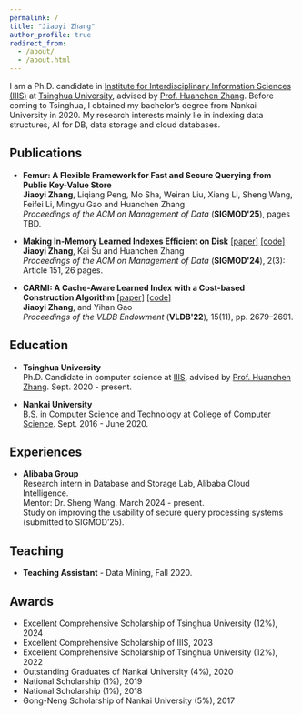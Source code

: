 ```yaml
---
permalink: /
title: "Jiaoyi Zhang"
author_profile: true
redirect_from: 
  - /about/
  - /about.html
---
```


I am a Ph.D. candidate in [Institute for Interdisciplinary Information Sciences (IIIS)](https://iiis.tsinghua.edu.cn/en/) at [Tsinghua University](https://www.tsinghua.edu.cn/en/), advised by [Prof. Huanchen Zhang](https://people.iiis.tsinghua.edu.cn/~huanchen/). Before coming to Tsinghua, I obtained my bachelor’s degree from Nankai University in 2020. My research interests mainly lie in indexing data structures, AI for DB, data storage and cloud databases.

## Publications
- **Femur: A Flexible Framework for Fast and Secure Querying from Public Key-Value Store**  
**Jiaoyi Zhang**, Liqiang Peng, Mo Sha, Weiran Liu, Xiang Li, Sheng Wang, Feifei Li, Mingyu Gao and Huanchen Zhang  
*Proceedings of the ACM on Management of Data* (**SIGMOD'25**), pages TBD.

- **Making In-Memory Learned Indexes Efficient on Disk** [[paper]](https://dl.acm.org/doi/10.1145/3654954) [[code]](https://github.com/JiaoyiZhang/Efficient-Disk-Learned-Index)  
**Jiaoyi Zhang**, Kai Su and Huanchen Zhang  
*Proceedings of the ACM on Management of Data* (**SIGMOD'24**), 2(3): Article 151, 26 pages.


- **CARMI: A Cache-Aware Learned Index with a Cost-based Construction Algorithm** [[paper]](https://www.vldb.org/pvldb/vol15/p2679-gao.pdf) [[code]](https://github.com/JiaoyiZhang/CARMI)  
**Jiaoyi Zhang**, and Yihan Gao  
*Proceedings of the VLDB Endowment* (**VLDB'22**), 15(11), pp. 2679–2691.

## Education
- **Tsinghua University**  
Ph.D. Candidate in computer science at [IIIS](https://iiis.tsinghua.edu.cn/en/), advised by [Prof. Huanchen Zhang](https://people.iiis.tsinghua.edu.cn/~huanchen/). Sept. 2020 - present.

- **Nankai University**  
B.S. in Computer Science and Technology at [College of Computer Science](https://encc.nankai.edu.cn/). Sept. 2016 - June 2020.  

## Experiences
- **Alibaba Group**  
Research intern in Database and Storage Lab, Alibaba Cloud Intelligence.  
Mentor: Dr. Sheng Wang. March 2024 - present.  
Study on improving the usability of secure query processing systems (submitted to SIGMOD’25).

## Teaching
- **Teaching Assistant** - Data Mining, Fall 2020.

## Awards
- Excellent Comprehensive Scholarship of Tsinghua University (12%), 2024
- Excellent Comprehensive Scholarship of IIIS, 2023
- Excellent Comprehensive Scholarship of Tsinghua University (12%), 2022
- Outstanding Graduates of Nankai University (4%), 2020
- National Scholarship (1%), 2019
- National Scholarship (1%), 2018
- Gong-Neng Scholarship of Nankai University (5%), 2017
